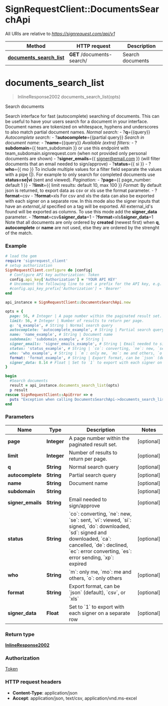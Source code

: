 # SignRequestClient::DocumentsSearchApi

All URIs are relative to *https://signrequest.com/api/v1*

Method | HTTP request | Description
------------- | ------------- | -------------
[**documents_search_list**](DocumentsSearchApi.md#documents_search_list) | **GET** /documents-search/ | Search documents


# **documents_search_list**
> InlineResponse2002 documents_search_list(opts)

Search documents

Search interface for fast (autocomplete) searching of documents.  This can be useful to have your users search for a document in your interface.  Document names are tokenized on whitespace, hyphens and underscores to also match partial document names.  *Normal search:*  - ?**q**={{query}}  *Autocomplete search:*  - ?**autocomplete**={{partial query}}  *Search in document name:*  - ?**name**={{query}}  *Available (extra) filters:*  - ?**subdomain**={{ team_subdomain }} or use this endpoint with team_subdomain.signrequest.com (when not provided only personal documents are shown) - ?**signer_emails**={{ signer@email.com }} (will filter documents that an email needed to sign/approve) - ?**status**={{ si }} - ?**who**={{ mo }}  To include multiple values for a filter field separate the values with a pipe (|). For example to only search for completed documents use **status=se|vi** (sent and viewed).  *Pagination:*  - ?**page**={{ page_number: default 1 }} - ?**limit**={{ limit results: default 10, max 100 }}  *Format:*  By default json is returned, to export data as csv or xls use the format parameter.  - ?**format**=csv - ?**format**=xls  For csv and xls the data can also be exported with each signer on a separate row. In this mode also the signer inputs that have an *external_id* specified on a tag will be exported. All external_id's found will be exported as columns. To use this mode add the **signer_data** parameter.  - ?**format**=csv&**signer_data**=1 - ?**format**=xls&**signer_data**=1  Note that all documents are only ordered by **created** (newest first) when **q**, **autocomplete** or **name** are not used, else they are ordered by the strenght of the match.

### Example
```ruby
# load the gem
require 'signrequest_client'
# setup authorization
SignRequestClient.configure do |config|
  # Configure API key authorization: Token
  config.api_key['Authorization'] = 'YOUR API KEY'
  # Uncomment the following line to set a prefix for the API key, e.g. 'Bearer' (defaults to nil)
  #config.api_key_prefix['Authorization'] = 'Bearer'
end

api_instance = SignRequestClient::DocumentsSearchApi.new

opts = { 
  page: 56, # Integer | A page number within the paginated result set.
  limit: 56, # Integer | Number of results to return per page.
  q: 'q_example', # String | Normal search query
  autocomplete: 'autocomplete_example', # String | Partial search query
  name: 'name_example', # String | Document name
  subdomain: 'subdomain_example', # String | 
  signer_emails: 'signer_emails_example', # String | Email needed to sign/approve
  status: 'status_example', # String | `co`: converting, `ne`: new, `se`: sent, `vi`: viewed, `si`: signed, `do`: downloaded, `sd`: signed and downloaded, `ca`: cancelled, `de`: declined, `ec`: error converting, `es`: error sending, `xp`: expired
  who: 'who_example', # String | `m`: only me, `mo`: me and others, `o`: only others
  format: 'format_example', # String | Export format, can be `json` (default), `csv`, or `xls`
  signer_data: 8.14 # Float | Set to `1` to export with each signer on a separate row
}

begin
  #Search documents
  result = api_instance.documents_search_list(opts)
  p result
rescue SignRequestClient::ApiError => e
  puts "Exception when calling DocumentsSearchApi->documents_search_list: #{e}"
end
```

### Parameters

Name | Type | Description  | Notes
------------- | ------------- | ------------- | -------------
 **page** | **Integer**| A page number within the paginated result set. | [optional] 
 **limit** | **Integer**| Number of results to return per page. | [optional] 
 **q** | **String**| Normal search query | [optional] 
 **autocomplete** | **String**| Partial search query | [optional] 
 **name** | **String**| Document name | [optional] 
 **subdomain** | **String**|  | [optional] 
 **signer_emails** | **String**| Email needed to sign/approve | [optional] 
 **status** | **String**| &#x60;co&#x60;: converting, &#x60;ne&#x60;: new, &#x60;se&#x60;: sent, &#x60;vi&#x60;: viewed, &#x60;si&#x60;: signed, &#x60;do&#x60;: downloaded, &#x60;sd&#x60;: signed and downloaded, &#x60;ca&#x60;: cancelled, &#x60;de&#x60;: declined, &#x60;ec&#x60;: error converting, &#x60;es&#x60;: error sending, &#x60;xp&#x60;: expired | [optional] 
 **who** | **String**| &#x60;m&#x60;: only me, &#x60;mo&#x60;: me and others, &#x60;o&#x60;: only others | [optional] 
 **format** | **String**| Export format, can be &#x60;json&#x60; (default), &#x60;csv&#x60;, or &#x60;xls&#x60; | [optional] 
 **signer_data** | **Float**| Set to &#x60;1&#x60; to export with each signer on a separate row | [optional] 

### Return type

[**InlineResponse2002**](InlineResponse2002.md)

### Authorization

[Token](../README.md#Token)

### HTTP request headers

 - **Content-Type**: application/json
 - **Accept**: application/json, text/csv, application/vnd.ms-excel



